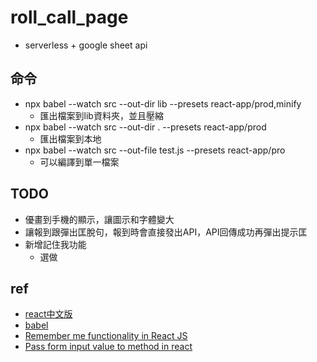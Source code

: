 # roll_call_page
* serverless + google sheet api

## 命令
* npx babel --watch src --out-dir lib --presets react-app/prod,minify
    * 匯出檔案到lib資料夾，並且壓縮
* npx babel --watch src --out-dir . --presets react-app/prod
    * 匯出檔案到本地
* npx babel --watch src --out-file test.js --presets react-app/pro
    * 可以編譯到單一檔案

## TODO
* 優畫到手機的顯示，讓圖示和字體變大
* 讓報到跟彈出匡脫句，報到時會直接發出API，API回傳成功再彈出提示匡
* 新增記住我功能
    * 選做


## ref
* [react中文版](https://zh-hant.reactjs.org/)
* [babel](https://babeljs.io/docs/en/babel-cli/)
* [Remember me functionality in React JS](http://www.webstudypoint.com/remember-me-functionality-in-react-js/)
* [Pass form input value to method in react](https://stackoverflow.com/questions/57166925/pass-form-input-value-to-method-in-react)
